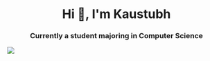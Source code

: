 <h1 align="center">Hi 👋, I'm Kaustubh</h1>
<h3 align="center">Currently a student majoring in Computer Science</h3>


<img align="center" src="https://github-readme-stats.vercel.app/api?username=kaustubhkx&theme=dark&show_icons=true" />

<!-- <img align="left" width="47%" src="https://github-readme-stats.vercel.app/api/top-langs/?username=anuraghazra&layout=compact)](https://github.com/anuraghazra/github-readme-stats" /> --!>

<!-- <img align="left" src="https://img.shields.io/badge/c-%2300599C.svg?style=for-the-badge&logo=c&logoColor=white" />

<img align="left" src="https://img.shields.io/badge/c++-%2300599C.svg?style=for-the-badge&logo=c%2B%2B&logoColor=white">

<img align="left" src="https://img.shields.io/badge/python-3670A0?style=for-the-badge&logo=python&logoColor=ffdd54"><br>                                     
<img align="left" src="https://img.shields.io/badge/html5-%23E34F26.svg?style=for-the-badge&logo=html5&logoColor=white">
<img align="left" src="https://img.shields.io/badge/css3-%231572B6.svg?style=for-the-badge&logo=css3&logoColor=white">

<img align="left" src="https://img.shields.io/badge/javascript-%23323330.svg?style=for-the-badge&logo=javascript&logoColor=%23F7DF1E"><br><br>

<a href="https://www.codechef.com/users/nmfc_011" target="_blank"> <img align="left" src="https://img.shields.io/badge/CodeChef-%23964B00.svg?style=for-the-badge&logo=CodeChef&logoColor=white"></a>

<a href="https://www.hackerrank.com/kaustubhkx?hr_r=1" target="_blank"> <img align="left" src="https://img.shields.io/badge/-Hackerrank-2EC866?style=for-the-badge&logo=HackerRank&logoColor=white">

--!>
